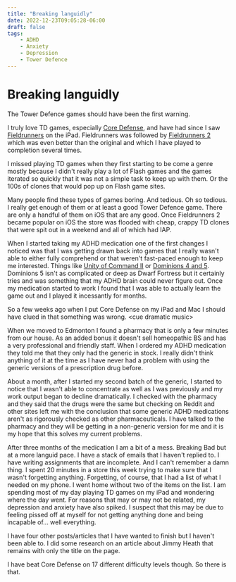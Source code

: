```yaml
---
title: "Breaking languidly"
date: 2022-12-23T09:05:28-06:00
draft: false
tags:
    - ADHD
    - Anxiety
    - Depression
    - Tower Defence
---
```


# Breaking languidly

The Tower Defence games should have been the first warning. 

I truly love TD games, especially [Core Defense](https://coredefense.ehmprah.com), and have had since I saw [Fieldrunners](https://en.wikipedia.org/wiki/Fieldrunners) on the iPad. Fieldrunners was followed by [Fieldrunners 2](https://en.wikipedia.org/wiki/Fieldrunners_2) which was even better than the original and which I have played to completion several times. 

I missed playing TD games when they first starting to be come a genre mostly because I didn't really play a lot of Flash games and the games iterated so quickly that it was not a simple task to keep up with them. Or the 100s of clones that would pop up on Flash game sites.  

Many people find these types of games boring. And tedious. Oh so tedious. I  really get enough of them or at least a good Tower Defence game. There are only a handful of them on iOS that are any good. Once Fieldrunners 2 became popular on iOS the store was flooded with cheap, crappy TD clones that were spit out in a weekend and all of which had IAP.

When I started taking my ADHD medication one of the first changes I noticed was that I was getting drawn back into games that I really wasn't able to either fully comprehend or that weren't fast-paced enough to keep me interested. Things like [Unity of Command II](https://en.wikipedia.org/wiki/Unity_of_Command_II) or [Dominions 4 and 5](https://en.wikipedia.org/wiki/Dominions_5%3A_Warriors_of_the_Faith). Dominions 5 isn't as complicated or deep as Dwarf Fortress but it certainly tries and was something that my ADHD brain could never figure out.  Once my medication started to work I found that I was able to actually learn the game out and I played it incessantly for months. 

So a few weeks ago when I put Core Defense on my iPad and Mac I should have clued in that something was  wrong. \<cue dramatic music\> 

When we moved to Edmonton I found a pharmacy that is only a few minutes from our house. As an added bonus it doesn't sell homeopathic BS and has a very professional and friendly staff. When I ordered my ADHD medication they told me that they only had the generic in stock. I really didn't think anything of it at the time as I have never had a problem with using the generic versions of a prescription drug before. 

About a month, after I started my second batch of the generic,  I started to notice that I wasn't able to concentrate as well as I was previously and my work output began to decline dramatically. I checked with the pharmacy and they said that the drugs were the same but checking on Reddit and other sites left me with the conclusion that some generic ADHD medications aren't as rigorously checked as other pharmaceuticals. I have talked to the pharmacy and they will be getting in a non-generic version for me and it is my hope that this solves my current problems.

After three months of the medication I am a bit of a mess. Breaking Bad but at a more languid pace. I have a stack of emails that I haven't replied to. I have writing assignments that are incomplete. And I can't remember a damn thing. I spent 20 minutes in a store this week trying to make sure that I wasn't forgetting anything. Forgetting, of course, that I had a list of what I needed on my phone. I went home without two of the items on the list. I am spending most of my day playing TD games on my iPad and wondering where the day went. For reasons that may or may not be related, my depression and anxiety have also spiked. I suspect that this may be due to feeling pissed off at myself for not getting anything done and being incapable of... well everything. 

I have four other posts/articles that I have wanted to finish but I haven't been able to. I did some research on an article about Jimmy Heath that remains with only the title on the page. 

I have beat Core Defense on 17 different difficulty levels though. So there is that.

